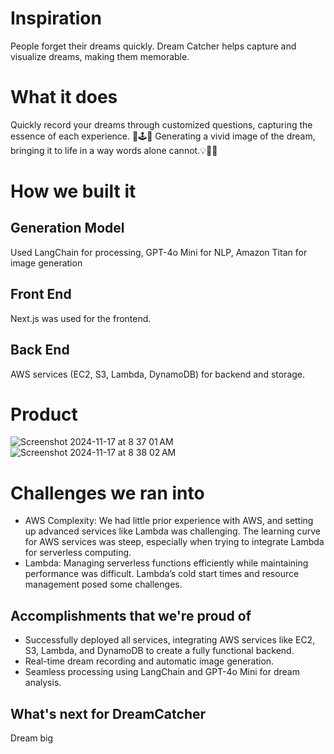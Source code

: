 # Inspiration
People forget their dreams quickly. Dream Catcher helps capture and visualize dreams, making them memorable.

# What it does
Quickly record your dreams through customized questions, capturing the essence of each experience. 🌙🕹️🌠
Generating a vivid image of the dream, bringing it to life in a way words alone cannot.💡💎🎥

# How we built it
## Generation Model
Used LangChain for processing, GPT-4o Mini for NLP, Amazon Titan for image generation

## Front End
Next.js was used for the frontend.

## Back End
AWS services (EC2, S3, Lambda, DynamoDB) for backend and storage. 

# Product
![Screenshot 2024-11-17 at 8 37 01 AM](https://github.com/user-attachments/assets/fb950b8a-3575-44bc-aefa-79bbd3c14151)
![Screenshot 2024-11-17 at 8 38 02 AM](https://github.com/user-attachments/assets/a8573173-d045-4956-9b48-b86dfa8b9fe5)

# Challenges we ran into
- AWS Complexity: We had little prior experience with AWS, and setting up advanced services like Lambda was challenging. The learning curve for AWS services was steep, especially when trying to integrate Lambda for serverless computing.
- Lambda: Managing serverless functions efficiently while maintaining performance was difficult. Lambda’s cold start times and resource management posed some challenges.

## Accomplishments that we're proud of
- Successfully deployed all services, integrating AWS services like EC2, S3, Lambda, and DynamoDB to create a fully functional backend.
- Real-time dream recording and automatic image generation.
- Seamless processing using LangChain and GPT-4o Mini for dream analysis.

## What's next for DreamCatcher
Dream big
